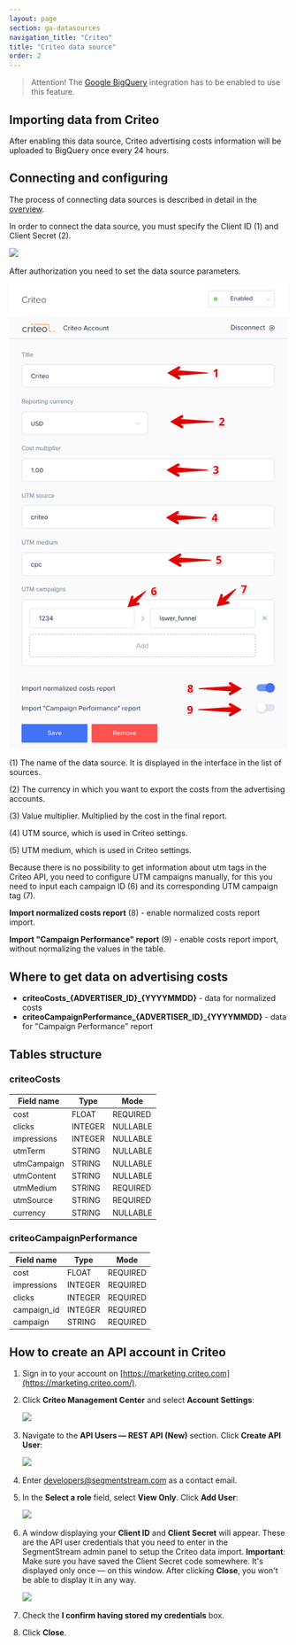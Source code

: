 ```yaml
---
layout: page
section: ga-datasources
navigation_title: "Criteo"
title: "Criteo data source"
order: 2
---
```


> Attention! The [Google BigQuery](/integrations/google-bigquery) integration has to be enabled to use this feature.

## Importing data from Criteo

After enabling this data source, Criteo advertising costs information will be uploaded to BigQuery once every 24 hours.

## Connecting and configuring

The process of connecting data sources is described in detail in the [overview](https://docs.segmentstream.com/datasources/index).

In order to connect the data source, you must specify the Client ID (1) and Client Secret (2).

![](/img/criteo_1.png)

After authorization you need to set the data source parameters.

![](/img/criteo_2.png)

(1) The name of the data source. It is displayed in the interface in the list of sources.

(2) The currency in which you want to export the costs from the advertising accounts.

(3) Value multiplier. Multiplied by the cost in the final report.

(4) UTM source, which is used in Criteo settings.

(5) UTM medium, which is used in Criteo settings.

Because there is no possibility to get information about utm tags in the Сriteo API, you need to configure UTM campaigns manually, for this you need to input each campaign ID (6) and its corresponding UTM campaign tag (7).

**Import normalized costs report** (8) - enable normalized costs report import.

**Import "Campaign Performance" report** (9) - enable costs report import, without normalizing the values ​​in the table.

## Where to get data on advertising costs

- **criteoCosts_{ADVERTISER_ID}_{YYYYMMDD}** - data for normalized costs
- **criteoCampaignPerformance_{ADVERTISER_ID}_{YYYYMMDD}** - data for "Campaign Performance" report

## Tables structure

### **criteoCosts**

Field name|Type|Mode
--- | --- | ---
cost | FLOAT | REQUIRED
clicks | INTEGER | NULLABLE
impressions | INTEGER | NULLABLE
utmTerm | STRING | NULLABLE
utmCampaign | STRING | NULLABLE
utmContent | STRING | NULLABLE
utmMedium | STRING | REQUIRED
utmSource | STRING | REQUIRED
currency | STRING | NULLABLE


### **criteoCampaignPerformance**

Field name|Type|Mode
--- | --- | ---
cost | FLOAT | REQUIRED
impressions | INTEGER | REQUIRED
clicks | INTEGER | REQUIRED
campaign_id | INTEGER | REQUIRED
campaign | STRING | REQUIRED


## How to create an API account in Criteo

1. Sign in to your account on [https://marketing.criteo.com](https://marketing.criteo.com/).
2. Click **Criteo Management Center** and select **Account Settings**:

    ![](/img/criteo_datasource_1.png)

3. Navigate to the **API Users — REST API (New)** section. Click **Create API User**:

    ![](/img/criteo_datasource_2.png)

4. Enter [developers@segmentstream.com](mailto:developers@segmentstream.com) as a сontact email.  
5. In the **Select a role** field, select **View Only**. Click **Add User**:

    ![](/img/criteo_datasource_3.png)

6. A window displaying your **Client ID** and **Client Secret** will appear. These are the API user credentials that you need to enter in the SegmentStream admin panel to setup the Criteo data import. **Important**: Make sure you have saved the Client Secret code somewhere. It's displayed only once — on this window. After clicking **Close**, you won't be able to display it in any way.

    ![](/img/criteo_datasource_4.png)

7. Check the **I confirm having stored my credentials** box.
8. Click **Close**.
